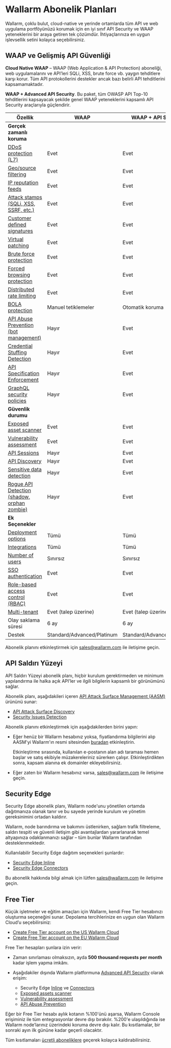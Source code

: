 # Wallarm Abonelik Planları

Wallarm, çoklu bulut, cloud-native ve yerinde ortamlarda tüm API ve web uygulama portföyünüzü korumak için en iyi sınıf API Security ve WAAP yeteneklerini bir araya getiren tek çözümdür. İhtiyaçlarınıza en uygun işlevsellik setini kolayca seçebilirsiniz.

## WAAP ve Gelişmiş API Güvenliği

**Cloud Native WAAP** – WAAP (Web Application & API Protection) aboneliği, web uygulamalarını ve API’leri SQLi, XSS, brute force vb. yaygın tehditlere karşı korur. Tüm API protokollerini destekler ancak bazı belirli API tehditlerini kapsamamaktadır.

**WAAP + Advanced API Security**. Bu paket, tüm OWASP API Top-10 tehditlerini kapsayacak şekilde genel WAAP yeteneklerini kapsamlı API Security araçlarıyla güçlendirir.

| Özellik | WAAP | WAAP + API Security |
| ------- | ----------------- | --------------------- |
| **Gerçek zamanlı koruma** | | |
| [DDoS protection (L7)](../admin-en/configuration-guides/protecting-against-ddos.md) | Evet | Evet |
| [Geo/source filtering](../user-guides/ip-lists/overview.md) | Evet | Evet |
| [IP reputation feeds](../user-guides/ip-lists/overview.md#malicious-ip-feeds) | Evet | Evet |
| [Attack stamps (SQLi, XSS, SSRF, etc.)](../about-wallarm/protecting-against-attacks.md#input-validation-attacks) | Evet | Evet |
| [Customer defined signatures](../user-guides/rules/regex-rule.md) | Evet | Evet |
| [Virtual patching](../user-guides/rules/vpatch-rule.md) | Evet | Evet |
| [Brute force protection](../admin-en/configuration-guides/protecting-against-bruteforce.md) | Evet | Evet |
| [Forced browsing protection](../admin-en/configuration-guides/protecting-against-forcedbrowsing.md) | Evet | Evet |
| [Distributed rate limiting](../user-guides/rules/rate-limiting.md) | Evet | Evet |
| [BOLA protection](../admin-en/configuration-guides/protecting-against-bola.md) | Manuel tetiklemeler | Otomatik koruma |
| [API Abuse Prevention (bot management)](../api-abuse-prevention/overview.md) | Hayır | Evet |
| [Credential Stuffing Detection](../about-wallarm/credential-stuffing.md) | Hayır | Evet |
| [API Specification Enforcement](../api-specification-enforcement/overview.md) | Hayır | Evet |
| [GraphQL security policies](../api-protection/graphql-rule.md) | Hayır | Evet |
| **Güvenlik durumu** | | |
| [Exposed asset scanner](../user-guides/scanner.md) | Evet | Evet |
| [Vulnerability assessment](../user-guides/vulnerabilities.md) | Evet | Evet |
| [API Sessions](../api-sessions/overview.md) | Hayır | Evet |
| [API Discovery](../api-discovery/overview.md) | Hayır | Evet |
| [Sensitive data detection](../api-discovery/overview.md#sensitive-data-detection) | Hayır | Evet |
| [Rogue API Detection (shadow, orphan zombie)](../api-discovery/rogue-api.md) | Hayır | Evet |
| **Ek Seçenekler** | | |
| [Deployment options](../installation/supported-deployment-options.md) | Tümü | Tümü |
| [Integrations](../user-guides/settings/integrations/integrations-intro.md) | Tümü | Tümü |
| [Number of users](../user-guides/settings/users.md#inviting-a-user) | Sınırsız | Sınırsız |
| [SSO authentication](../admin-en/configuration-guides/sso/intro.md) | Evet | Evet |
| [Role-based access control (RBAC)](../user-guides/settings/users.md#user-roles) | Evet | Evet |
| [Multi-tenant](../installation/multi-tenant/overview.md) | Evet (talep üzerine) | Evet (talep üzerine) |
| Olay saklama süresi | 6 ay | 6 ay |
| Destek | Standard/Advanced/Platinum | Standard/Advanced/Platinum |

Abonelik planını etkinleştirmek için [sales@wallarm.com](mailto:sales@wallarm.com) ile iletişime geçin.

## API Saldırı Yüzeyi

API Saldırı Yüzeyi abonelik planı, hiçbir kurulum gerektirmeden ve minimum yapılandırma ile halka açık API’ler ve ilgili bilgilerin kapsamlı bir görünümünü sağlar.

Abonelik planı, aşağıdakileri içeren [API Attack Surface Management (AASM)](../api-attack-surface/overview.md) ürününü sunar:

* [API Attack Surface Discovery](../api-attack-surface/api-surface.md)
* [Security Issues Detection](../api-attack-surface/security-issues.md)

Abonelik planını etkinleştirmek için aşağıdakilerden birini yapın:

* Eğer henüz bir Wallarm hesabınız yoksa, fiyatlandırma bilgilerini alıp AASM'yi Wallarm'ın resmi sitesinden [buradan](https://www.wallarm.com/product/aasm) etkinleştirin.

    Etkinleştirme sırasında, kullanılan e-postanın alan adı taraması hemen başlar ve satış ekibiyle müzakereleriniz sürerken çalışır. Etkinleştirdikten sonra, kapsam alanına ek domainler ekleyebilirsiniz.

* Eğer zaten bir Wallarm hesabınız varsa, [sales@wallarm.com](mailto:sales@wallarm.com) ile iletişime geçin.

## Security Edge

Security Edge abonelik planı, Wallarm node'unu yönetilen ortamda dağıtmanıza olanak tanır ve bu sayede yerinde kurulum ve yönetim gereksinimini ortadan kaldırır.

Wallarm, node barındırma ve bakımını üstlenirken, sağlam trafik filtreleme, saldırı tespiti ve güvenli iletişim gibi avantajlardan yararlanarak temel altyapınıza odaklanmanızı sağlar – tüm bunlar Wallarm tarafından desteklenmektedir.

Kullanılabilir Security Edge dağıtım seçenekleri şunlardır:

* [Security Edge Inline](../installation/security-edge/deployment.md)
* [Security Edge Connectors](../installation/se-connector.md)

Bu abonelik hakkında bilgi almak için lütfen [sales@wallarm.com](mailto:sales@wallarm.com) ile iletişime geçin.

## Free Tier

Küçük işletmeler ve eğitim amaçları için Wallarm, kendi Free Tier hesabınızı oluşturma seçeneğini sunar. Depolama tercihlerinize en uygun olan Wallarm Cloud’u seçebilirsiniz:

* [Create Free Tier account on the US Wallarm Cloud](https://us1.my.wallarm.com/signup)
* [Create Free Tier account on the EU Wallarm Cloud](https://my.wallarm.com/signup)

Free Tier hesapları şunlara izin verir:

* Zaman sınırlaması olmaksızın, ayda **500 thousand requests per month** kadar işlem yapma imkânı.
* Aşağıdakiler dışında Wallarm platformuna [Advanced API Security](#waap-and-advanced-api-security) olarak erişim:

    * Security Edge [Inline](../installation/security-edge/deployment.md) ve [Connectors](../installation/se-connector.md)
    * [Exposed assets scanner](../user-guides/scanner.md)
    * [Vulnerability assessment](../user-guides/vulnerabilities.md)
    * [API Abuse Prevention](../api-abuse-prevention/overview.md)

Eğer bir Free Tier hesabı aylık kotanın %100'ünü aşarsa, Wallarm Console erişiminiz ile tüm entegrasyonlar devre dışı bırakılır. %200'e ulaşıldığında ise Wallarm node’larınız üzerindeki koruma devre dışı kalır. Bu kısıtlamalar, bir sonraki ayın ilk gününe kadar geçerli olacaktır.

Tüm kısıtlamaları [ücretli aboneliklere](mailto:sales@wallarm.com) geçerek kolayca kaldırabilirsiniz.